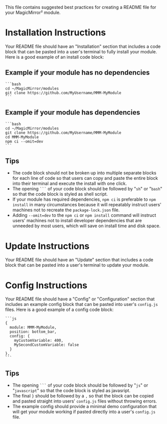 This file contains suggested best practices for creating a README file for your MagicMirror² module.  

# Installation Instructions

Your README file should have an "Installation" section that includes a code block that can be pasted into a user's terminal to fully install your module. Here is a good example of an install code block:

## Example if your module has no dependencies

````
```bash
cd ~/MagicMirror/modules
git clone https://github.com/MyUsername/MMM-MyModule
```
````

## Example if your module has dependencies

````
```bash
cd ~/MagicMirror/modules
git clone https://github.com/MyUsername/MMM-MyModule
cd MMM-MyModule
npm ci --omit=dev
```
````

## Tips

* The code block should not be broken up into multiple separate blocks for each line of code so that users can copy and paste the entire block into their terminal and execute the install with one click.
* The opening `` ``` `` of your code block should be followed by "`sh`" or "`bash`" so that the code block is styled as shell script.
* If your module has required dependencies, `npm ci` is preferable to `npm install` in many circumstances because it will repeatably instruct users' machines not to recreate the `package-lock.json` file.
* Adding `--omit=dev` to the `npm ci` or `npm install` command will instruct users' machines not to install developer dependencies that are unneeded by most users, which will save on install time and disk space.

# Update Instructions

Your README file should have an "Update" section that includes a code block that can be pasted into a user's terminal to update your module.

# Config Instructions

Your README file should have a "Config" or "Configuration" section that includes an example config block that can be pasted into user's `config.js` files.  Here is a good example of a config code block:

````
```js
{
  module: MMM-MyModule,
  position: bottom_bar,
  config: {
    myCustomVariable: 400,
    MySecondCustomVariable: false
  }
},
```
````

## Tips

* The opening `` ``` `` of your code block should be followed by "`js`" or "`javascript`" so that the code block is styled as javasript.
* The final `}` should be followed by a `,` so that the block can be copied and pasted straight into users' `config.js` files without throwing errors.
* The example config should provide a minimal demo configuration that will get your module working if pasted directly into a user's `config.js` file.
